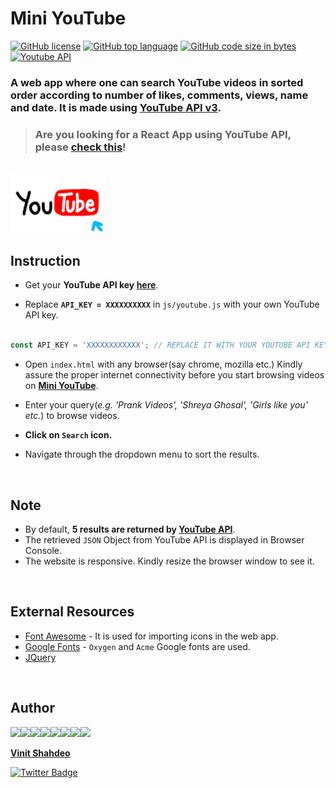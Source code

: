 # Mini YouTube

[![GitHub license](https://img.shields.io/github/license/vinitshahdeo/Mini-YouTube?logo=github)](https://github.com/vinitshahdeo/Mini-YouTube/blob/master/LICENSE) [![GitHub top language](https://img.shields.io/github/languages/top/vinitshahdeo/Mini-YouTube?logo=javascript&color=yellow)](https://github.com/vinitshahdeo/Mini-YouTube/) [![GitHub code size in bytes](https://img.shields.io/github/languages/code-size/vinitshahdeo/Mini-YouTube?logo=git&logoColor=white)](https://github.com/vinitshahdeo/Mini-YouTube/) [![Youtube API](https://img.shields.io/badge/YouTube-API-critical.svg?style=flat&logo=youtube)](https://developers.google.com/youtube/v3/getting-started)


### A web app where one can search YouTube videos in sorted order according to number of likes, comments, views, name and date. It is made using [YouTube API v3](https://developers.google.com/youtube/v3/getting-started).

> ### Are you looking for a React App using YouTube API, please [check this](https://github.com/vinitshahdeo/MiniYouTube/)!


<br>

<img src="./assets/youtube.gif" width="30%" height="50%">


## Instruction

- Get your **YouTube API key [here](https://developers.google.com/youtube/v3/getting-started)**.

- Replace **`API_KEY = XXXXXXXXXX`** in `js/youtube.js` with your own YouTube API key.

```js

const API_KEY = 'XXXXXXXXXXXX'; // REPLACE IT WITH YOUR YOUTUBE API KEY

```

- Open `index.html` with any browser(say chrome, mozilla etc.) Kindly assure the proper internet connectivity before you start browsing videos on **[Mini YouTube](https://github.com/vinitshahdeo/Mini-YouTube/)**.

- Enter your query(*e.g. 'Prank Videos', 'Shreya Ghosal', 'Girls like you' etc.*) to browse videos.

- **Click on `Search` icon.**

- Navigate through the dropdown menu to sort the results.

<br>

## Note

- By default, **5 results are returned by [YouTube API](https://developers.google.com/youtube/v3/getting-started)**.
- The retrieved `JSON` Object from YouTube API is displayed in Browser Console.
- The website is responsive. Kindly resize the browser window to see it.

<br>

## External Resources

- [Font Awesome](https://fontawesome.com/) - It is used for importing icons in the web app.
- [Google Fonts](https://fonts.google.com/) - `Oxygen` and `Acme` Google fonts are used.
- [JQuery](https://jquery.com/)

<br>

## Author

[![](https://sourcerer.io/fame/vinitshahdeo/vinitshahdeo/Mini-YouTube/images/0)](https://sourcerer.io/fame/vinitshahdeo/vinitshahdeo/Mini-YouTube/links/0)[![](https://sourcerer.io/fame/vinitshahdeo/vinitshahdeo/Mini-YouTube/images/1)](https://sourcerer.io/fame/vinitshahdeo/vinitshahdeo/Mini-YouTube/links/1)[![](https://sourcerer.io/fame/vinitshahdeo/vinitshahdeo/Mini-YouTube/images/2)](https://sourcerer.io/fame/vinitshahdeo/vinitshahdeo/Mini-YouTube/links/2)[![](https://sourcerer.io/fame/vinitshahdeo/vinitshahdeo/Mini-YouTube/images/3)](https://sourcerer.io/fame/vinitshahdeo/vinitshahdeo/Mini-YouTube/links/3)[![](https://sourcerer.io/fame/vinitshahdeo/vinitshahdeo/Mini-YouTube/images/4)](https://sourcerer.io/fame/vinitshahdeo/vinitshahdeo/Mini-YouTube/links/4)[![](https://sourcerer.io/fame/vinitshahdeo/vinitshahdeo/Mini-YouTube/images/5)](https://sourcerer.io/fame/vinitshahdeo/vinitshahdeo/Mini-YouTube/links/5)[![](https://sourcerer.io/fame/vinitshahdeo/vinitshahdeo/Mini-YouTube/images/6)](https://sourcerer.io/fame/vinitshahdeo/vinitshahdeo/Mini-YouTube/links/6)[![](https://sourcerer.io/fame/vinitshahdeo/vinitshahdeo/Mini-YouTube/images/7)](https://sourcerer.io/fame/vinitshahdeo/vinitshahdeo/Mini-YouTube/links/7)

**[Vinit Shahdeo](https://www.linkedin.com/in/vinitshahdeo/)**

[![Twitter Badge](https://img.shields.io/twitter/follow/Vinit_Shahdeo.svg?style=social)](https://twitter.com/Vinit_Shahdeo)
